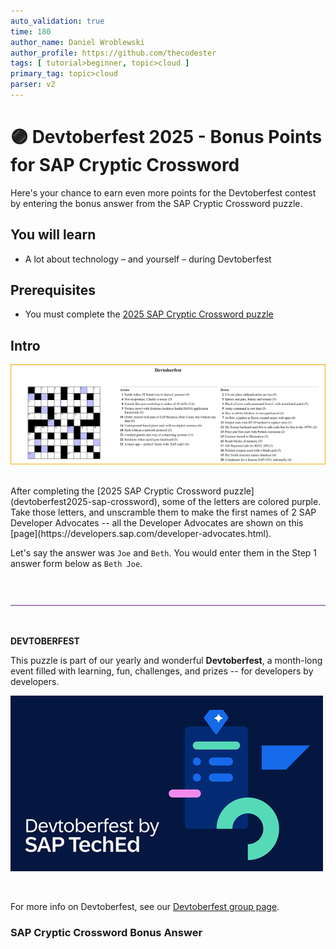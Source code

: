 ```yaml
---
auto_validation: true
time: 180
author_name: Daniel Wroblewski
author_profile: https://github.com/thecodester
tags: [ tutorial>beginner, topic>cloud ]
primary_tag: topic>cloud
parser: v2
---
```

  
# 🟣 Devtoberfest 2025 - Bonus Points for SAP Cryptic Crossword
<!-- description --> Here's your chance to earn even more points for the Devtoberfest contest by entering the bonus answer from the SAP Cryptic Crossword puzzle.

## You will learn
- A lot about technology – and yourself – during Devtoberfest

## Prerequisites
- You must complete the [2025 SAP Cryptic Crossword puzzle](devtoberfest2025-sap-crossword)


## Intro
![Puzzle grid](puzzlegrip-withclues.png)
<div>&nbsp;</div>
After completing the [2025 SAP Cryptic Crossword puzzle](devtoberfest2025-sap-crossword), some of the letters are colored purple. Take those letters, and unscramble them to make the first names of 2 SAP Developer Advocates -- all the Developer Advocates are shown on this [page](https://developers.sap.com/developer-advocates.html).

Let's say the answer was `Joe` and `Beth`. You would enter them in the Step 1 answer form below as `Beth Joe`.

&nbsp;

![Rule](rule.png) 

&nbsp;
  
**DEVTOBERFEST**

This puzzle is part of our yearly and wonderful **Devtoberfest**, a month-long event filled with learning, fun, challenges, and prizes -- for developers by developers. 

![Devtoberfest](devtoberfestBanner2.png) 

&nbsp;

For more info on Devtoberfest, see our [Devtoberfest group page](https://community.sap.com/t5/devtoberfest/gh-p/Devtoberfest).



### SAP Cryptic Crossword Bonus Answer 
